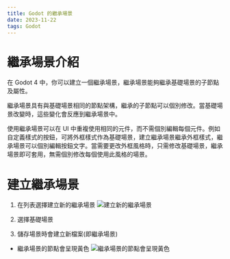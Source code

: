 ```yaml
---
title: Godot 的繼承場景
date: 2023-11-22
tags: Godot
---
```


# 繼承場景介紹

在 Godot 4 中，你可以建立一個繼承場景，繼承場景能夠繼承基礎場景的子節點及屬性。

繼承場景具有與基礎場景相同的節點架構，繼承的子節點可以個別修改。當基礎場景改變時，這些變化會反應到繼承場景中。

使用繼承場景可以在 UI 中重複使用相同的元件，而不需個別編輯每個元件。例如自定義樣式的按鈕，可將外框樣式作為基礎場景，建立繼承場景繼承外框樣式，繼承場景可以個別編輯按鈕文字。當需要更改外框風格時，只需修改基礎場景，繼承場景即可套用，無需個別修改每個使用此風格的場景。

# 建立繼承場景

1. 在列表選擇建立新的繼承場景
![建立新的繼承場景](1.png)

2. 選擇基礎場景

3. 儲存場景時會建立新檔案(即繼承場景)

* 繼承場景的節點會呈現黃色
![繼承場景的節點會呈現黃色](2.png)
